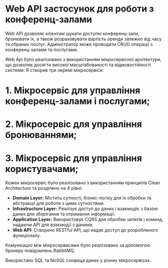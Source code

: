 # Web API застосунок для роботи з конференц-залами

Web API дозволяє клієнтам шукати доступні конференц-зали, бронювати їх, а також розраховувати вартість оренди 
залежно від часу та обраних послуг. Адміністратор може проводити CRUD операції з конференц-залами та 
послугами.

Web Api було реалізовано з використанням мікросервісної архітектури, що дозволяє досягти високої масштабованості та відмовостійкості системи. Я створив три окремі мікросервіси: 
# 1. Мікросервіс для управління конференц-залами і послугами;  
# 2. Мікросервіс для управління бронюваннями;
# 3. Мікросервіс для управління користувачами;

Кожен мікросервіс було реалізовано з використанням принципів Clean Architecture та розділено на 4 рівні:
- **Domain Layer:** Містить сутності, бізнес-логіку для їх обробки та абстракції для роботи з цими сутностями.
- **Infrastructure Layer:** Реалізує доступ до даних і взаємодіє з базою даних для зберігання та отримання інформації.
- **Application Layer:** Використовує CQRS для обробки запитів і команд, надаючи API для взаємодії з даними.
- **Web API:** Створено RESTful API, що надає доступ до розробленого функціоналу.

Комунікацію між мікросервисами було реалізовано за допомогою брокеру повідомлень RabbitMQ.

Використано SQL та NoSQL сховища даних у різних мікросервісах.
